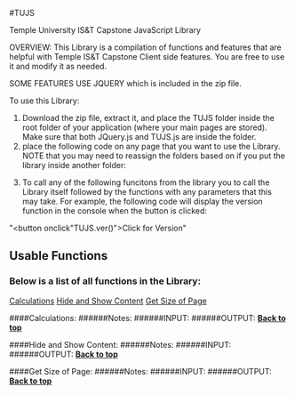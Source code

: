 
#TUJS

Temple University IS&amp;T Capstone JavaScript Library

 OVERVIEW:
 This Library is a compilation of functions and features that are helpful with Temple IS&T Capstone Client side features.  You are free to use it and modify it as needed.  
 
 SOME FEATURES USE JQUERY which is included in the zip file.

To use this Library: 
1) Download the zip file, extract it, and place the TUJS folder inside the root folder of your application (where your main pages are stored). Make sure that both JQuery.js and TUJS.js are inside the folder.
2) place the following code on any page that you want to use the Library. NOTE that you may need to reassign the folders based on if you put the library inside another folder:

<script src="TUJS/TUJS.js"></script>

3) To call any of the following funcitons from the library you to call the Library itself followed by the functions with any parameters that this may take.  For example, the following code will display the version function in the console when the button is clicked:

"<button onclick"TUJS.ver()">Click for Version</button>"

## Usable Functions
### Below is a list of all functions in the Library:
[Calculations](#calculations)
[Hide and Show Content](#Hide-and-Show-Content)
[Get Size of Page](#get-size-of-page)

####Calculations:
######Notes:
######INPUT:
######OUTPUT:
**[Back to top](#usable-functions)**

####Hide and Show Content:
######Notes:
######INPUT:
######OUTPUT:
**[Back to top](#usable-functions)**

####Get Size of Page:
######Notes:
######INPUT:
######OUTPUT:
**[Back to top](#usable-functions)**

